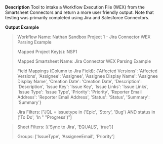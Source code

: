 **Description**
Tool to intake a Workflow Execution File (WEX) from the Smartsheet Connectors and return a more user friendly output. Note that testing was primarily completed using Jira and Salesforce Connectors. 

**Output Example**

>Workflow Name: 
>Nathan Sandbox Project 1 - Jira Connector WEX Parsing Example
>
>Mapped Project Key(s): 
>NSP1
>
>Mapped Smartsheet Name: 
Jira Connector WEX Parsing Example
>
>Field Mappings (Column to Jira Field): 
>{'Affected Versions': 'Affected Versions',
 >'Assignee': 'Assignee',
 >'Assignee Display Name': 'Assignee Display Name',
 >'Creation Date': 'Creation Date',
 >'Description': 'Description',
 >'Issue Key': 'Issue Key',
 >'Issue Links': 'Issue Links',
 >'Issue Type': 'Issue Type',
 >'Priority': 'Priority',
 >'Reporter Email Address': 'Reporter Email Address',
 >'Status': 'Status',
 >'Summary': 'Summary'}
>
>Jira Filters: 
>["JQL = issuetype in ('Epic', 'Story', 'Bug') AND status in ('To Do', 'In "
 >"Progress')"]

>Sheet Filters: 
>[('Sync to Jira', 'EQUALS', 'true')]
>
>Groups: 
>['IssueType', 'AssigneeEmail', 'Priority']


